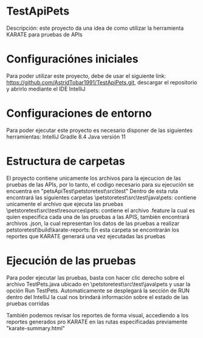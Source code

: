 # TestApiPets
Descripción: este proyecto da una idea de como utilizar la herramienta KARATE para pruebas de APIs
# Configuraciónes iniciales
Para poder utilizar este proyecto, debe de usar el siguiente link: https://github.com/AstridTobar1991/TestApiPets.git, descargar el repositorio y abrirlo mediante el IDE IntelliJ
# Configuraciones de entorno
Para poder ejecutar este proyecto es necesario disponer de las siguientes herramientas:
    IntelliJ
    Gradle 8.4
    Java versión 11
# Estructura de carpetas
El proyecto contiene unicamente los archivos para la ejecucion de las pruebas de las APIs, por lo tanto, el codigo necesario para su ejecución se encuentra en "petsApiTest\petstoretest\src\test"
Dentro de esta ruta encontrará las siguientes carpetas
\petstoretest\src\test\java\pets: contiene unicamente el archivo que ejecuta las pruebas
\petstoretest\src\test\resources\pets: contiene el archivo .feature la cual es quien especifica cada una de las pruebas a las APIS, también encontrará archivos .json, la cual representan los datos de las pruebas a realizar 
petstoretest\build\karate-reports: En esta carpeta se encontrarán los reportes que KARATE generará una vez ejecutadas las pruebas
# Ejecución de las pruebas
Para poder ejecutar las pruebas, basta con hacer clic derecho sobre el archivo TestPets.java ubicado en \petstoretest\src\test\java\pets y usar la opción Run TestPets.
Automaticamente se desplegará la sección de RUN dentro del IntelliJ la cual nos brindará información sobre el estado de las pruebas corridas

También podemos revisar los reportes de forma visual, accediendo a los reportes generados pro KARATE en las rutas especificadas previamente "karate-summary.html"



